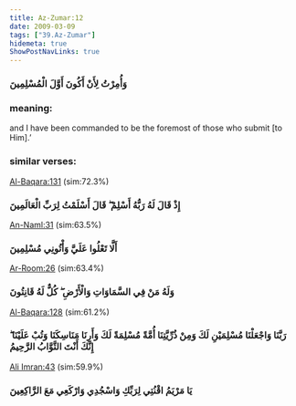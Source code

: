 ```yaml
---
title: Az-Zumar:12
date: 2009-03-09
tags: ["39.Az-Zumar"]
hidemeta: true 
ShowPostNavLinks: true 
---
```

### وَأُمِرْتُ لِأَنْ أَكُونَ أَوَّلَ الْمُسْلِمِينَ
### meaning: 
and I have been commanded to be the foremost of those who submit [to Him].’
### similar verses: 

[Al-Baqara:131](/2/131) (sim:72.3%)

### إِذْ قَالَ لَهُ رَبُّهُ أَسْلِمْ ۖ قَالَ أَسْلَمْتُ لِرَبِّ الْعَالَمِينَ

[An-Naml:31](/27/31) (sim:63.5%)

### أَلَّا تَعْلُوا عَلَيَّ وَأْتُونِي مُسْلِمِينَ

[Ar-Room:26](/30/26) (sim:63.4%)

### وَلَهُ مَنْ فِي السَّمَاوَاتِ وَالْأَرْضِ ۖ كُلٌّ لَهُ قَانِتُونَ

[Al-Baqara:128](/2/128) (sim:61.2%)

### رَبَّنَا وَاجْعَلْنَا مُسْلِمَيْنِ لَكَ وَمِنْ ذُرِّيَّتِنَا أُمَّةً مُسْلِمَةً لَكَ وَأَرِنَا مَنَاسِكَنَا وَتُبْ عَلَيْنَا ۖ إِنَّكَ أَنْتَ التَّوَّابُ الرَّحِيمُ

[Ali Imran:43](/3/43) (sim:59.9%)

### يَا مَرْيَمُ اقْنُتِي لِرَبِّكِ وَاسْجُدِي وَارْكَعِي مَعَ الرَّاكِعِينَ
